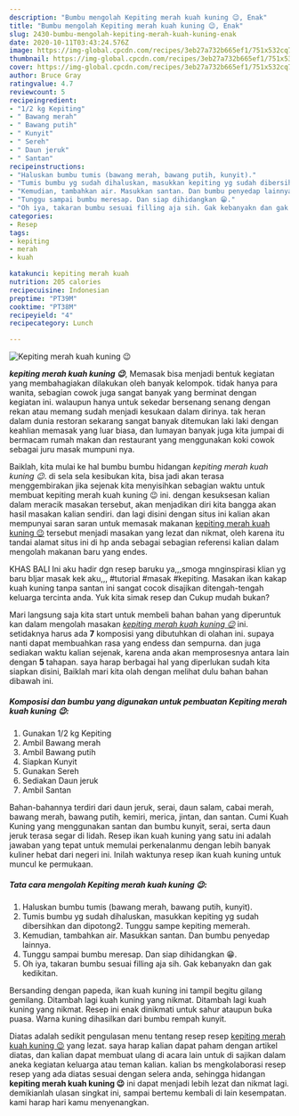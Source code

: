 ```yaml
---
description: "Bumbu mengolah Kepiting merah kuah kuning 😉, Enak"
title: "Bumbu mengolah Kepiting merah kuah kuning 😉, Enak"
slug: 2430-bumbu-mengolah-kepiting-merah-kuah-kuning-enak
date: 2020-10-11T03:43:24.576Z
image: https://img-global.cpcdn.com/recipes/3eb27a732b665ef1/751x532cq70/kepiting-merah-kuah-kuning-😉-foto-resep-utama.jpg
thumbnail: https://img-global.cpcdn.com/recipes/3eb27a732b665ef1/751x532cq70/kepiting-merah-kuah-kuning-😉-foto-resep-utama.jpg
cover: https://img-global.cpcdn.com/recipes/3eb27a732b665ef1/751x532cq70/kepiting-merah-kuah-kuning-😉-foto-resep-utama.jpg
author: Bruce Gray
ratingvalue: 4.7
reviewcount: 5
recipeingredient:
- "1/2 kg Kepiting"
- " Bawang merah"
- " Bawang putih"
- " Kunyit"
- " Sereh"
- " Daun jeruk"
- " Santan"
recipeinstructions:
- "Haluskan bumbu tumis (bawang merah, bawang putih, kunyit)."
- "Tumis bumbu yg sudah dihaluskan, masukkan kepiting yg sudah dibersihkan dan dipotong2. Tunggu sampe kepiting memerah."
- "Kemudian, tambahkan air. Masukkan santan. Dan bumbu penyedap lainnya."
- "Tunggu sampai bumbu meresap. Dan siap dihidangkan 😁."
- "Oh iya, takaran bumbu sesuai filling aja sih. Gak kebanyakn dan gak kedikitan."
categories:
- Resep
tags:
- kepiting
- merah
- kuah

katakunci: kepiting merah kuah 
nutrition: 205 calories
recipecuisine: Indonesian
preptime: "PT39M"
cooktime: "PT38M"
recipeyield: "4"
recipecategory: Lunch

---
```



![Kepiting merah kuah kuning 😉](https://img-global.cpcdn.com/recipes/3eb27a732b665ef1/751x532cq70/kepiting-merah-kuah-kuning-😉-foto-resep-utama.jpg)

<b><i>kepiting merah kuah kuning 😉</i></b>, Memasak bisa menjadi bentuk kegiatan yang membahagiakan dilakukan oleh banyak kelompok. tidak hanya para wanita, sebagian cowok juga sangat banyak yang berminat dengan kegiatan ini. walaupun hanya untuk sekedar bersenang senang dengan rekan atau memang sudah menjadi kesukaan dalam dirinya. tak heran dalam dunia restoran sekarang sangat banyak ditemukan laki laki dengan keahlian memasak yang luar biasa, dan lumayan banyak juga kita jumpai di bermacam rumah makan dan restaurant yang menggunakan koki cowok sebagai juru masak mumpuni nya.

Baiklah, kita mulai ke hal bumbu bumbu hidangan <i>kepiting merah kuah kuning 😉</i>. di sela sela kesibukan kita, bisa jadi akan terasa menggembirakan jika sejenak kita menyisihkan sebagian waktu untuk membuat kepiting merah kuah kuning 😉 ini. dengan kesuksesan kalian dalam meracik masakan tersebut, akan menjadikan diri kita bangga akan hasil masakan kalian sendiri. dan lagi disini dengan situs ini kalian akan mempunyai saran saran untuk memasak makanan <u>kepiting merah kuah kuning 😉</u> tersebut menjadi masakan yang lezat dan nikmat, oleh karena itu tandai alamat situs ini di hp anda sebagai sebagian referensi kalian dalam mengolah makanan baru yang endes.

KHAS BALI Ini aku hadir dgn resep baruku ya,,,smoga mnginspirasi klian yg baru bljar masak kek aku,,, #tutorial #masak #kepiting. Masakan ikan kakap kuah kuning tanpa santan ini sangat cocok disajikan ditengah-tengah keluarga tercinta anda. Yuk kita simak resep dan Cukup mudah bukan?


Mari langsung saja kita start untuk membeli bahan bahan yang diperuntuk kan dalam mengolah masakan <u><i>kepiting merah kuah kuning 😉</i></u> ini. setidaknya harus ada <b>7</b> komposisi yang dibutuhkan di olahan ini. supaya nanti dapat membuahkan rasa yang endess dan sempurna. dan juga sediakan waktu kalian sejenak, karena anda akan memprosesnya antara lain dengan <b>5</b> tahapan. saya harap berbagai hal yang diperlukan sudah kita siapkan disini, Baiklah mari kita olah dengan melihat dulu bahan bahan dibawah ini.

<!--inarticleads1-->

##### Komposisi dan bumbu yang digunakan untuk pembuatan Kepiting merah kuah kuning 😉:

1. Gunakan 1/2 kg Kepiting
1. Ambil  Bawang merah
1. Ambil  Bawang putih
1. Siapkan  Kunyit
1. Gunakan  Sereh
1. Sediakan  Daun jeruk
1. Ambil  Santan


Bahan-bahannya terdiri dari daun jeruk, serai, daun salam, cabai merah, bawang merah, bawang putih, kemiri, merica, jintan, dan santan. Cumi Kuah Kuning yang menggunakan santan dan bumbu kunyit, serai, serta daun jeruk terasa segar di lidah. Resep ikan kuah kuning yang satu ini adalah jawaban yang tepat untuk memulai perkenalanmu dengan lebih banyak kuliner hebat dari negeri ini. Inilah waktunya resep ikan kuah kuning untuk muncul ke permukaan. 

<!--inarticleads2-->

##### Tata cara mengolah Kepiting merah kuah kuning 😉:

1. Haluskan bumbu tumis (bawang merah, bawang putih, kunyit).
1. Tumis bumbu yg sudah dihaluskan, masukkan kepiting yg sudah dibersihkan dan dipotong2. Tunggu sampe kepiting memerah.
1. Kemudian, tambahkan air. Masukkan santan. Dan bumbu penyedap lainnya.
1. Tunggu sampai bumbu meresap. Dan siap dihidangkan 😁.
1. Oh iya, takaran bumbu sesuai filling aja sih. Gak kebanyakn dan gak kedikitan.


Bersanding dengan papeda, ikan kuah kuning ini tampil begitu gilang gemilang. Ditambah lagi kuah kuning yang nikmat. Ditambah lagi kuah kuning yang nikmat. Resep ini enak dinikmati untuk sahur ataupun buka puasa. Warna kuning dihasilkan dari bumbu rempah kunyit. 

Diatas adalah sedikit pengulasan menu tentang resep resep <u>kepiting merah kuah kuning 😉</u> yang lezat. saya harap kalian dapat paham dengan artikel diatas, dan kalian dapat membuat ulang di acara lain untuk di sajikan dalam aneka kegiatan keluarga atau teman kalian. kalian bs mengkolaborasi resep resep yang ada diatas sesuai dengan selera anda, sehingga hidangan <b>kepiting merah kuah kuning 😉</b> ini dapat menjadi lebih lezat dan nikmat lagi. demikianlah ulasan singkat ini, sampai bertemu kembali di lain kesempatan. kami harap hari kamu menyenangkan.
